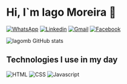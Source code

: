 # Hi, I`m Iago Moreira 👋
[![WhatsApp](https://img.shields.io/badge/WhatsApp-25D366?style%3Dfor-the-badge%26logo%3Dwhatsapp%26logoColor%3Dwhite)](https://api.whatsapp.com/send?phone=82991810782&text=Ol%C3%A1%20vamos%20conversar)
[![Linkedin](https://img.shields.io/badge/LinkedIn-0077B5?style=for-the-badge&logo=linkedin&logoColor=white)](#)
[![Gmail](https://img.shields.io/badge/Gmail-D14836?style=for-the-badge&logo=gmail&logoColor=white)](iagoejesus61@gmail.com) [![Facebook](https://img.shields.io/badge/Facebook-1877F2?style=for-the-badge&logo=facebook&logoColor=white)](#)

![Iagomb GitHub stats](https://github-readme-stats.vercel.app/api?username=iagomb&show_icons=true&theme=radical)

## Technologies I use in my day 

<div style="display: inline-block">
    <img src="https://img.shields.io/badge/HTML5-E34F26?style=for-the-badge&logo=html5&logoColor=white" alt="HTML" />
    <img src="https://img.shields.io/badge/CSS3-1572B6?style=for-the-badge&logo=css3&logoColor=white" alt="CSS" />
    <img src="https://img.shields.io/badge/JavaScript-F7DF1E?style=for-the-badge&logo=javascript&logoColor=black" alt="Javascript" />
    
</div>
